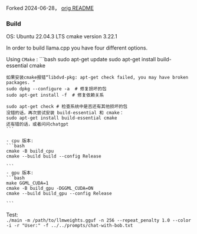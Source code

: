 Forked 2024-06-28， [orig README](README.orig.md)

### Build
OS: Ubuntu 22.04.3 LTS
cmake version 3.22.1

In order to build llama.cpp you have four different options.

Using `CMake` : 
    ```bash
    sudo apt-get update
    sudo apt-get install build-essential cmake

    如果安装cmake报错“libdvd-pkg: apt-get check failed, you may have broken packages. ”
    sudo dpkg --configure -a  # 修复损坏的包
    sudo apt-get install -f  # 修复依赖关系

    sudo apt-get check # 检查系统中是否还有其他损坏的包
    没错的话，再次尝试安装 build-essential 和 cmake：
    sudo apt-get install build-essential cmake
    还有错的话，或者问问chatgpt
    ```

    - cpu 版本:
    ```bash
    cmake -B build_cpu
    cmake --build build --config Release
    
    ```
    - gpu 版本:
    ```bash
    make GGML_CUDA=1
    cmake -B build_gpu -DGGML_CUDA=ON
    cmake --build build_gpu --config Release
    
    ```
Test:  
    ```
     ./main -m /path/to/llmweights.gguf -n 256 --repeat_penalty 1.0 --color -i -r "User:" -f ../../prompts/chat-with-bob.txt
    ```


     
